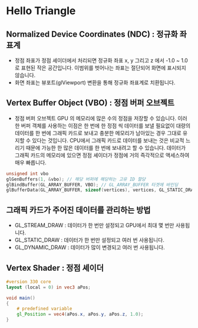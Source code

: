 # Hello Triangle

## Normalized Device Coordinates (NDC) : 정규화 좌표계
- 정점 좌표가 정점 셰이더에서 처리되면 정규화 좌표 x, y 그리고 z 에서 -1.0 ~ 1.0 로 표현된 작은 공간입니다. 이범위를 벗어나는 좌표는 절단되어 화면에 표시되지 않습니다. 
- 화면 좌표는 뷰포트(glViewport) 변환을 통해 정규화 좌표계로 치환됩니다.

## Vertex Buffer Object (VBO) : 정점 버퍼 오브젝트 
- 정점 버퍼 오브젝트 GPU 의 메모리에 많은 수의 정점을 저장할 수 있습니다. 이러한 버퍼 객체를 사용하는 이점은 한 번에 한 정점 씩 데이터를 보낼 필요없이 대량의 데이터를 한 번에 그래픽 카드로 보내고 충분한 메모리가 남아있는 경우 그대로 유지할 수 있다는 것입니다. CPU에서 그래픽 카드로 데이터를 보내는 것은 비교적 느리기 때문에 가능한 한 많은 데이터를 한 번에 보내려고 할 수 있습니다. 데이터가 그래픽 카드의 메모리에 있으면 정점 셰이더가 정점에 거의 즉각적으로 액세스하여 매우 빠릅니다.

```cpp
unsigned int vbo
glGenBuffers(1, &vbo); // 해당 버퍼에 해당하는 고유 ID 할당
glBindBuffer(GL_ARRAY_BUFFER, VBO); // GL_ARRAY_BUFFER 타겟에 바인딩 
glBufferData(GL_ARRAY_BUFFER, sizeof(vertices), vertices, GL_STATIC_DRAW); // 바인딩 된 버퍼의 메모리에 값 복사 
```
## 그래픽 카드가 주어진 데이터를 관리하는 방법
- GL_STREAM_DRAW : 데이터가 한 번만 설정되고 GPU에서 최대 몇 번만 사용됩니다.
- GL_STATIC_DRAW : 데이터가 한 번만 설정되고 여러 번 사용됩니다.
- GL_DYNAMIC_DRAW : 데이터가 많이 변경되고 여러 번 사용됩니다.


## Vertex Shader : 정점 셰이더 
```glsl
#version 330 core
layout (local = 0) in vec3 aPos;

void main()
{
    # predefined variable
    gl_Position = vec4(aPos.x, aPos.y, aPos.z, 1.0);
}
```